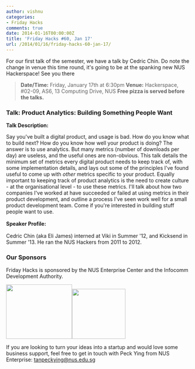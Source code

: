 ```yaml
---
author: vishnu
categories:
- Friday Hacks
comments: true
date: 2014-01-16T00:00:00Z
title: 'Friday Hacks #60, Jan 17'
url: /2014/01/16/friday-hacks-60-jan-17/
---
```


For our first talk of the semester, we have a talk by Cedric Chin. Do note the change in venue this time round, it's going to be at the spanking new NUS Hackerspace! See you there
<blockquote><strong>Date/Time:</strong> Friday, January 17th at 6:30pm
<strong>Venue:</strong> Hackerspace, #02-09, AS6, 13 Computing Drive, NUS
<strong>Free pizza is served before the talks.</strong></blockquote>
<h3>Talk: Product Analytics: Building Something People Want</h3>
<div>

<strong>Talk Description:</strong>

<strong></strong>Say you've built a digital product, and usage is bad. How do you know what to build next? How do you know how well your product is doing? The answer is to use analytics. But many metrics (number of downloads per day) are useless, and the useful ones are non-obvious. This talk details the minimum set of metrics every digital product needs to keep track of, with some implementation details, and lays out some of the principles I've found useful to come up with *other* metrics specific to your product. Equally important to keeping track of product analytics is the need to create culture - at the organisational level - to use these metrics. I'll talk about how two companies I've worked at have succeeded or failed at using metrics in their product development, and outline a process I've seen work well for a small product development team. Come if you're interested in building stuff people want to use.

<strong style="line-height: 1.5em;">Speaker Profile:</strong>

<strong style="line-height: 1.5em;"></strong>Cedric Chin (aka Eli James) interned at Viki in Summer '12, and Kicksend in Summer '13. He ran the NUS Hackers from 2011 to 2012.
<h3>Our Sponsors</h3>
Friday Hacks is sponsored by the NUS Enterprise Center and the Infocomm Development Authority.

<a href="/img/2013/10/ETP-logo-full-color-vertical-to-be-used.jpg"><img alt="" src="/img/2013/10/ETP-logo-full-color-vertical-to-be-used.jpg" width="180" height="148" /></a><a href="/img/2013/10/ida.png"><img alt="" src="/img/2013/10/ida.png" width="146" height="136" /></a>

If you are looking to turn your ideas into a startup and would love some business support, feel free to get in touch with Peck Ying from NUS Enterprise: tanpeckying@nus.edu.sg

</div>
